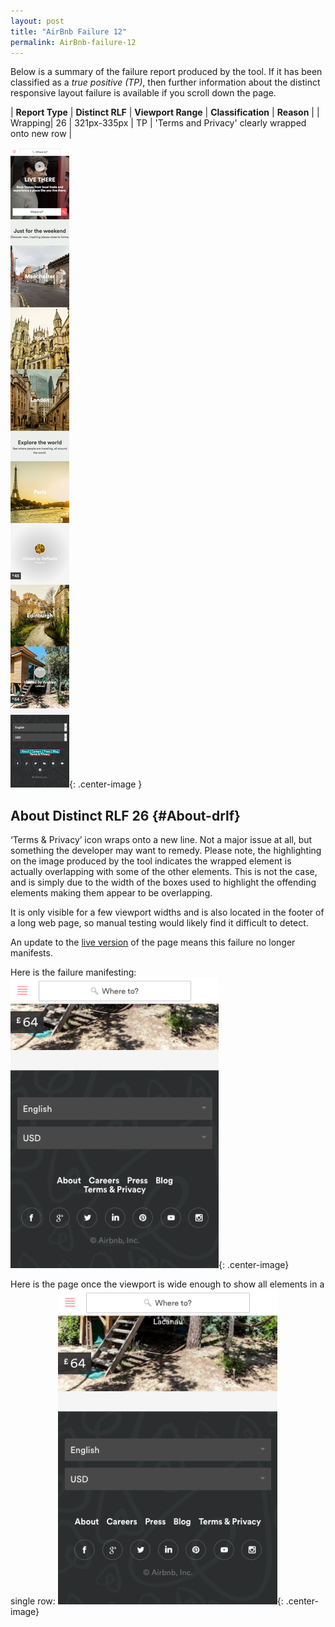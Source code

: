 ```yaml
---
layout: post
title: "AirBnb Failure 12"
permalink: AirBnb-failure-12
---
```

Below is a summary of the failure report produced by the tool. If it has been classified as a *true positive (TP)*, then further information about the distinct responsive layout failure is available if you scroll down the page.

| **Report Type** | **Distinct RLF** | **Viewport Range** | **Classification** | **Reason** |
| Wrapping| 26 | 321px-335px | TP | 'Terms and Privacy' clearly wrapped onto new row | 

![Screenshot of the fault](../assets/images/AirBnb/fault12/wrappingWidth328.png){: .center-image }

## About Distinct RLF 26 {#About-drlf}

‘Terms & Privacy’ icon wraps onto a new line. Not a major issue at all, but something the developer may want to remedy. Please note, the highlighting on the image produced by the tool indicates the wrapped element is actually overlapping with some of the other elements. This is not the case, and is simply due to the width of the boxes used to highlight the offending elements making them appear to be overlapping. 

It is only visible for a few viewport widths and is also located in the footer of a long web page, so manual testing would likely find it difficult to detect.

An update to the [live version](http://airbnb.com) of the page means this failure no longer manifests.

Here is the failure manifesting:
![Bad](../assets/good-bad/rlf26/bad.png){: .center-image}

Here is the page once the viewport is wide enough to show all elements in a single row:
![OK](../assets/good-bad/rlf26/ok.png){: .center-image}
